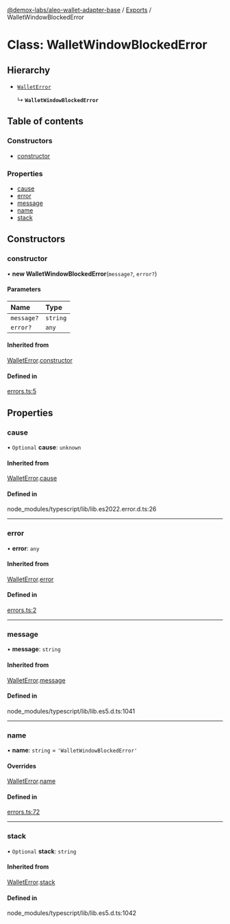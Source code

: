 [@demox-labs/aleo-wallet-adapter-base](../README.md) / [Exports](../modules.md) / WalletWindowBlockedError

# Class: WalletWindowBlockedError

## Hierarchy

- [`WalletError`](WalletError.md)

  ↳ **`WalletWindowBlockedError`**

## Table of contents

### Constructors

- [constructor](WalletWindowBlockedError.md#constructor)

### Properties

- [cause](WalletWindowBlockedError.md#cause)
- [error](WalletWindowBlockedError.md#error)
- [message](WalletWindowBlockedError.md#message)
- [name](WalletWindowBlockedError.md#name)
- [stack](WalletWindowBlockedError.md#stack)

## Constructors

### constructor

• **new WalletWindowBlockedError**(`message?`, `error?`)

#### Parameters

| Name | Type |
| :------ | :------ |
| `message?` | `string` |
| `error?` | `any` |

#### Inherited from

[WalletError](WalletError.md).[constructor](WalletError.md#constructor)

#### Defined in

[errors.ts:5](https://github.com/demox-labs/aleo-wallet-adapter/blob/9ebe345/packages/core/base/errors.ts#L5)

## Properties

### cause

• `Optional` **cause**: `unknown`

#### Inherited from

[WalletError](WalletError.md).[cause](WalletError.md#cause)

#### Defined in

node_modules/typescript/lib/lib.es2022.error.d.ts:26

___

### error

• **error**: `any`

#### Inherited from

[WalletError](WalletError.md).[error](WalletError.md#error)

#### Defined in

[errors.ts:2](https://github.com/demox-labs/aleo-wallet-adapter/blob/9ebe345/packages/core/base/errors.ts#L2)

___

### message

• **message**: `string`

#### Inherited from

[WalletError](WalletError.md).[message](WalletError.md#message)

#### Defined in

node_modules/typescript/lib/lib.es5.d.ts:1041

___

### name

• **name**: `string` = `'WalletWindowBlockedError'`

#### Overrides

[WalletError](WalletError.md).[name](WalletError.md#name)

#### Defined in

[errors.ts:72](https://github.com/demox-labs/aleo-wallet-adapter/blob/9ebe345/packages/core/base/errors.ts#L72)

___

### stack

• `Optional` **stack**: `string`

#### Inherited from

[WalletError](WalletError.md).[stack](WalletError.md#stack)

#### Defined in

node_modules/typescript/lib/lib.es5.d.ts:1042
